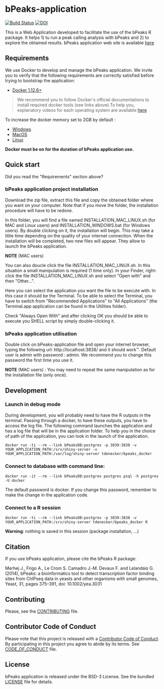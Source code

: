 # bPeaks-application

[![Build Status](https://travis-ci.org/thomasdenecker/bPeaks-application.svg?branch=master)](https://travis-ci.org/thomasdenecker/bPeaks-application)
[![DOI](https://zenodo.org/badge/DOI/10.5281/zenodo.1324933.svg)](https://doi.org/10.5281/zenodo.1324933)

This is a Web Application developed to facilitate the use of the bPeaks R package. It helps 1) tu run a peak calling analysis with bPeaks and 2) to explore the obtained results. bPeaks application web site is available [here](https://thomasdenecker.github.io/bPeaks-application/)

## Requirements

We use Docker to develop and manage the bPeaks application. We invite you to verify that the following requirements are correctly satisfied before trying to bootstrap the application:

* [Docker 1.12.6+](https://docs.docker.com/engine/installation/)

> We recommend you to follow Docker's official documentations to install
required docker tools (see links above).To help you, explanatory videos for each operating system are available [here](https://www.bretfisher.com/installdocker/)

To increase the docker memory set to 2GB by default :
- [Windows](https://docs.docker.com/docker-for-windows/#advanced)
- [MacOS](https://docs.docker.com/docker-for-mac/#memory)
- [Linux](https://docs.docker.com/config/containers/resource_constraints/)

**Docker must be on for the duration of bPeaks application use.**

## Quick start

Did you read the "Requirements" section above?

### bPeaks application project installation

Download the zip file, extract this file and copy the obtained folder where you want on your computer. Note that if you move the folder, the installation procedure will have to be redone.

In this folder, you will find a file named INSTALLATION_MAC_LINUX.sh (for MAC and Linux users) and INSTALLATION_WINDOWS.bat (for Windows users). By double clicking on it, the installation will begin. This may take a little time depending on the quality of your internet connection. When the installation will be completed, two new files will appear. They allow to launch the bPeaks application.

**NOTE** (MAC users)

You can also doucle click the file INSTALLATION_MAC_LINUX.sh. In this situation a small manipulation is required (1 time only).
In your Finder, right-click the file INSTALLATION_MAC_LINUX.sh and select "Open with" and then "Other...".

Here you can select the application you want the file to be execute with. In this case it should be the Terminal. To be able to select the Terminal, you have to switch from "Recommended Applications" to "All Applications"  (the Terminal.app application can be found in the Utilities folder).

Check "Always Open With" and after clicking OK you should be able to execute you SHELL script by simply double-clicking it.

### bPeaks application utilisation

Double click on bPeaks-application file and open your internet browser, typing the following url: http://localhost:3838/ and it should work™. Default user is admin with password : admin. We recommend you to change this password the first time you use it.

**NOTE** (MAC users) : You may need to repeat the same manipulation as for the installation file (only once).

## Development

### Launch in debug mode

During development, you will probably need to have the R outputs in the terminal. Passing through a docker, to have these outputs, you have to access the log file. The following command launches the application and has a log file that will be in the application folder. To help you in the choice of path of the application, you can look in the launch of the application.

```
docker run -ti --rm --link bPeaksDB:postgres -p 3839:3838 -v YOUR_APPLICATION_PATH:/srv/shiny-server -v YOUR_APPLICATION_PATH:/var/log/shiny-server tdenecker/bpeaks_docker
```

### Connect to database with command line:  
```
docker run -it --rm --link bPeaksDB:postgres postgres psql -h postgres -U docker
```
The default password is docker. If you change this password, remember to make the change in the application code.

### Connect to a R session

```
docker run -ti --rm --link bPeaksDB:postgres -p 3839:3838 -v YOUR_APPLICATION_PATH:/srv/shiny-server tdenecker/bpeaks_docker R
```

**Warning**: nothing is saved in this session (package installation, ...)


## Citation
If you use bPeaks application, please cite the bPeaks R package:

Merhej J., Frigo A., Le Crom S. Camadro J.‐M. Devaux F. and Lelandais G. (2014),
bPeaks: a bioinformatics tool to detect transcription factor binding sites from ChIPseq data in yeasts and other organisms with small genomes,
Yeast, 31, pages 375–391, doi: 10.1002/yea.3031

## Contributing

Please, see the [CONTRIBUTING](CONTRIBUTING.md) file.

## Contributor Code of Conduct

Please note that this project is released with a [Contributor Code of
Conduct](http://contributor-covenant.org/). By participating in this project you
agree to abide by its terms. See [CODE_OF_CONDUCT](CODE_OF_CONDUCT.md) file.

## License

bPeaks application is released under the BSD-3 License. See the bundled [LICENSE](LICENSE)
file for details.
